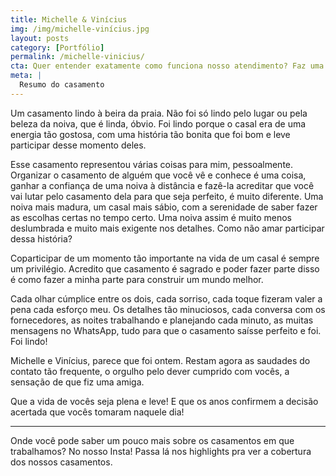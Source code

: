 ```yaml
---
title: Michelle & Vinícius
img: /img/michelle-vinícius.jpg
layout: posts
category: [Portfólio]
permalink: /michelle-vinicius/
cta: Quer entender exatamente como funciona nosso atendimento? Faz uma pergunta pra gente!
meta: |
  Resumo do casamento
---
```


Um casamento lindo à beira da praia. Não foi só lindo pelo lugar ou pela beleza da noiva, que é linda, óbvio. Foi lindo porque o casal era de uma energia tão gostosa, com uma história tão bonita que foi bom e leve participar desse momento deles.

Esse casamento representou várias coisas para mim, pessoalmente. Organizar o casamento de alguém que você vê e conhece é uma coisa, ganhar a confiança de uma noiva à distância e fazê-la acreditar que você vai lutar pelo casamento dela para que seja perfeito, é muito diferente. Uma noiva mais madura, um casal mais sábio, com a serenidade de saber fazer as escolhas certas no tempo certo. Uma noiva assim é muito menos deslumbrada e muito mais exigente nos detalhes. Como não amar participar dessa história?

Coparticipar de um momento tão importante na vida de um casal é sempre um privilégio. Acredito que casamento é sagrado e poder fazer parte disso é como fazer a minha parte para construir um mundo melhor. 

Cada olhar cúmplice entre os dois, cada sorriso, cada toque fizeram valer a pena cada esforço meu. Os detalhes tão minuciosos, cada conversa com os fornecedores, as noites trabalhando e planejando cada minuto, as muitas mensagens no WhatsApp, tudo para que o casamento saísse perfeito e foi. Foi lindo!

Michelle e Vinícius, parece que foi ontem. Restam agora as saudades do contato tão frequente, o orgulho pelo dever cumprido com vocês, a sensação de que fiz uma amiga. 

Que a vida de vocês seja plena e leve! E que os anos confirmem a decisão acertada que vocês tomaram naquele dia!

***

Onde você pode saber um pouco mais sobre os casamentos em que trabalhamos? No nosso Insta! Passa lá nos highlights pra ver a cobertura dos nossos casamentos.
